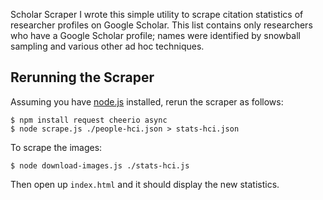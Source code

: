 Scholar Scraper
I wrote this simple utility to scrape citation statistics of researcher profiles on Google Scholar. This list contains only researchers who have a Google Scholar profile; names were identified by snowball sampling and various other ad hoc techniques.


Rerunning the Scraper
---------------------

Assuming you have [node.js](http://nodejs.org/) installed, rerun the scraper as follows:

```
$ npm install request cheerio async
$ node scrape.js ./people-hci.json > stats-hci.json
```

To scrape the images:

```
$ node download-images.js ./stats-hci.js
```

Then open up `index.html` and it should display the new statistics.
